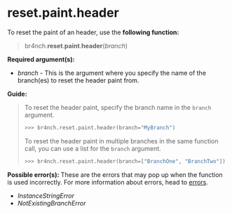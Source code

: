 # reset.paint.header

To reset the paint of an header, use the **following function:**

> br4nch.**reset**.**paint**.**header**(*branch*)

**Required argument(s):**

- *branch* - This is the argument where you specify the name of the branch(es) to reset the header paint from.

**Guide:**

> To reset the header paint, specify the branch name in the `branch` argument.
>
> ```python
> >>> br4nch.reset.paint.header(branch="MyBranch")
> ```
>
> To reset the header paint in multiple branches in the same function call, you can use a list for the `branch` argument.
>
> ```python
> >>> br4nch.reset.paint.header(branch=["BranchOne", "BranchTwo"])
> ```

**Possible error(s):**
These are the errors that may pop up when the function is used incorrectly.
For more information about errors, head to [errors](../../guides/errors.md).

- *InstanceStringError*
- *NotExistingBranchError*

